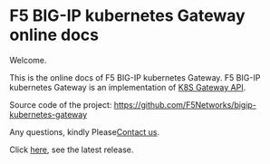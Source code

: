 # F5 BIG-IP kubernetes Gateway online docs

Welcome.

This is the online docs of F5 BIG-IP kubernetes Gateway.
F5 BIG-IP kubernetes Gateway is an implementation of [K8S Gateway API](https://gateway-api.sigs.k8s.io/).

Source code of the project: https://github.com/F5Networks/bigip-kubernetes-gateway

Any questions, kindly Please[Contact us](./Support-and-contact/).

Click [here](/Release-notes/), see the latest release.